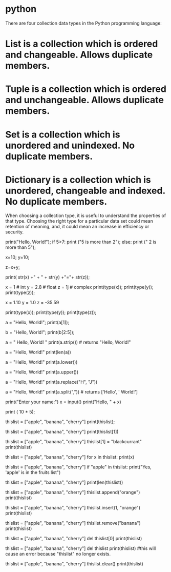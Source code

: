 # python

There are four collection data types in the Python programming language:

# List is a collection which is ordered and changeable. Allows duplicate members.
# Tuple is a collection which is ordered and unchangeable. Allows duplicate members.
# Set is a collection which is unordered and unindexed. No duplicate members.
# Dictionary is a collection which is unordered, changeable and indexed. No duplicate members.

When choosing a collection type, it is useful to understand the properties of that type. Choosing the right type for a particular data set could mean retention of meaning, and, it could mean an increase in efficiency or security.


print("Hello, World!");
if 5>7:
print ("5 is more than 2");
else:
print (" 2 is more than 5");

x=10;
y=10;

z=x+y;

print( str(x) +" + " + str(y) +"="+ str(z));

x = 1 # int
y = 2.8 # float
z = 1j # complex
print(type(x));
print(type(y));
print(type(z));

x = 1.10
y = 1.0
z = -35.59

print(type(x));
print(type(y));
print(type(z));

a = "Hello, World!";
print(a[1]);

b = "Hello, World!";
print(b[2:5]);


a = " Hello, World! "
print(a.strip()) # returns "Hello, World!" 

a = "Hello, World!"
print(len(a))

a = "Hello, World!"
print(a.lower())

a = "Hello, World!"
print(a.upper())

a = "Hello, World!"
print(a.replace("H", "J"))

a = "Hello, World!"
print(a.split(",")) # returns ['Hello', ' World!'] 

print("Enter your name:")
x = input()
print("Hello, " + x)

print ( 10 * 5);


thislist = ["apple", "banana", "cherry"]
print(thislist);

thislist = ["apple", "banana", "cherry"]
print(thislist[1])

thislist = ["apple", "banana", "cherry"]
thislist[1] = "blackcurrant"
print(thislist)


thislist = ["apple", "banana", "cherry"]
for x in thislist:
print(x) 


thislist = ["apple", "banana", "cherry"]
if "apple" in thislist:
print("Yes, 'apple' is in the fruits list") 


thislist = ["apple", "banana", "cherry"]
print(len(thislist))


thislist = ["apple", "banana", "cherry"]
thislist.append("orange")
print(thislist)


thislist = ["apple", "banana", "cherry"]
thislist.insert(1, "orange")
print(thislist)


thislist = ["apple", "banana", "cherry"]
thislist.remove("banana")
print(thislist)


thislist = ["apple", "banana", "cherry"]
del thislist[0]
print(thislist)



thislist = ["apple", "banana", "cherry"]
del thislist
print(thislist) #this will cause an error because "thislist" no longer exists. 

thislist = ["apple", "banana", "cherry"]
thislist.clear()
print(thislist)
